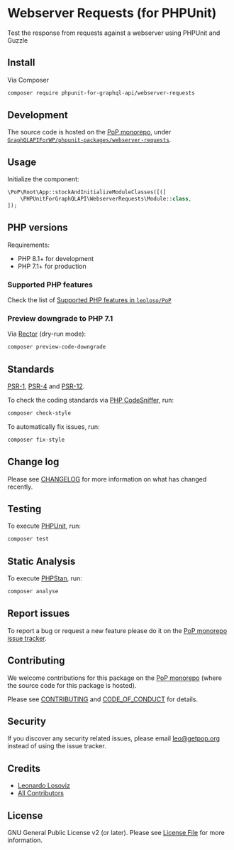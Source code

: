 # Webserver Requests (for PHPUnit)

<!--
[![Build Status][ico-travis]][link-travis]
[![Quality Score][ico-code-quality]][link-code-quality]
[![Software License][ico-license]](LICENSE.md)
[![Latest Version on Packagist][ico-version]][link-packagist]
[![Coverage Status][ico-scrutinizer]][link-scrutinizer]
[![Total Downloads][ico-downloads]][link-downloads]
-->

Test the response from requests against a webserver using PHPUnit and Guzzle

## Install

Via Composer

``` bash
composer require phpunit-for-graphql-api/webserver-requests
```

## Development

The source code is hosted on the [PoP monorepo](https://github.com/leoloso/PoP), under [`GraphQLAPIForWP/phpunit-packages/webserver-requests`](https://github.com/leoloso/PoP/tree/master/layers/GraphQLAPIForWP/phpunit-packages/webserver-requests).

## Usage

Initialize the component:

``` php
\PoP\Root\App::stockAndInitializeModuleClasses([([
    \PHPUnitForGraphQLAPI\WebserverRequests\Module::class,
]);
```

## PHP versions

Requirements:

- PHP 8.1+ for development
- PHP 7.1+ for production

### Supported PHP features

Check the list of [Supported PHP features in `leoloso/PoP`](https://github.com/leoloso/PoP/blob/master/docs/supported-php-features.md)

### Preview downgrade to PHP 7.1

Via [Rector](https://github.com/rectorphp/rector) (dry-run mode):

```bash
composer preview-code-downgrade
```

## Standards

[PSR-1](https://www.php-fig.org/psr/psr-1), [PSR-4](https://www.php-fig.org/psr/psr-4) and [PSR-12](https://www.php-fig.org/psr/psr-12).

To check the coding standards via [PHP CodeSniffer](https://github.com/squizlabs/PHP_CodeSniffer), run:

``` bash
composer check-style
```

To automatically fix issues, run:

``` bash
composer fix-style
```

## Change log

Please see [CHANGELOG](CHANGELOG.md) for more information on what has changed recently.

## Testing

To execute [PHPUnit](https://phpunit.de/), run:

``` bash
composer test
```

## Static Analysis

To execute [PHPStan](https://github.com/phpstan/phpstan), run:

``` bash
composer analyse
```

## Report issues

To report a bug or request a new feature please do it on the [PoP monorepo issue tracker](https://github.com/leoloso/PoP/issues).

## Contributing

We welcome contributions for this package on the [PoP monorepo](https://github.com/leoloso/PoP) (where the source code for this package is hosted).

Please see [CONTRIBUTING](CONTRIBUTING.md) and [CODE_OF_CONDUCT](CODE_OF_CONDUCT.md) for details.

## Security

If you discover any security related issues, please email leo@getpop.org instead of using the issue tracker.

## Credits

- [Leonardo Losoviz][link-author]
- [All Contributors][link-contributors]

## License

GNU General Public License v2 (or later). Please see [License File](LICENSE.md) for more information.

[ico-version]: https://img.shields.io/packagist/v/phpunit-for-graphql-api/webserver-requests.svg?style=flat-square
[ico-license]: https://img.shields.io/badge/license-GPLv2-brightgreen.svg?style=flat-square
[ico-travis]: https://img.shields.io/travis/phpunit-for-graphql-api/webserver-requests/master.svg?style=flat-square
[ico-scrutinizer]: https://img.shields.io/scrutinizer/coverage/g/phpunit-for-graphql-api/webserver-requests.svg?style=flat-square
[ico-code-quality]: https://img.shields.io/scrutinizer/g/phpunit-for-graphql-api/webserver-requests.svg?style=flat-square
[ico-downloads]: https://img.shields.io/packagist/dt/phpunit-for-graphql-api/webserver-requests.svg?style=flat-square

[link-packagist]: https://packagist.org/packages/phpunit-for-graphql-api/webserver-requests
[link-travis]: https://travis-ci.org/phpunit-for-graphql-api/webserver-requests
[link-scrutinizer]: https://scrutinizer-ci.com/g/phpunit-for-graphql-api/webserver-requests/code-structure
[link-code-quality]: https://scrutinizer-ci.com/g/phpunit-for-graphql-api/webserver-requests
[link-downloads]: https://packagist.org/packages/phpunit-for-graphql-api/webserver-requests
[link-author]: https://github.com/leoloso
[link-contributors]: ../../../../../../contributors
